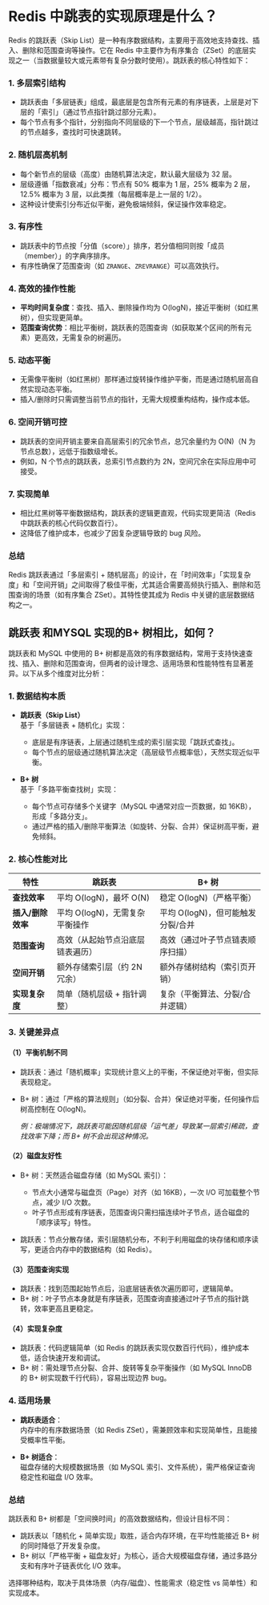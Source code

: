 # Redis 中跳表的实现原理是什么？

Redis 的跳跃表（Skip List）是一种有序数据结构，主要用于高效地支持查找、插入、删除和范围查询等操作。它在 Redis 中主要作为有序集合（ZSet）的底层实现之一（当数据量较大或元素带有复杂分数时使用）。跳跃表的核心特性如下：


### 1. **多层索引结构**
- 跳跃表由「多层链表」组成，最底层是包含所有元素的有序链表，上层是对下层的「索引」（通过节点指针跳过部分元素）。
- 每个节点有多个指针，分别指向不同层级的下一个节点，层级越高，指针跳过的节点越多，查找时可快速跳转。


### 2. **随机层高机制**
- 每个新节点的层级（高度）由随机算法决定，默认最大层级为 32 层。
- 层级遵循「指数衰减」分布：节点有 50% 概率为 1 层，25% 概率为 2 层，12.5% 概率为 3 层，以此类推（每层概率是上一层的 1/2）。
- 这种设计使索引分布近似平衡，避免极端倾斜，保证操作效率稳定。


### 3. **有序性**
- 跳跃表中的节点按「分值（score）」排序，若分值相同则按「成员（member）」的字典序排序。
- 有序性确保了范围查询（如 `ZRANGE`、`ZREVRANGE`）可以高效执行。


### 4. **高效的操作性能**
- **平均时间复杂度**：查找、插入、删除操作均为 O(logN)，接近平衡树（如红黑树），但实现更简单。
- **范围查询优势**：相比平衡树，跳跃表的范围查询（如获取某个区间的所有元素）更高效，无需复杂的树遍历。


### 5. **动态平衡**
- 无需像平衡树（如红黑树）那样通过旋转操作维护平衡，而是通过随机层高自然实现动态平衡。
- 插入/删除时只需调整当前节点的指针，无需大规模重构结构，操作成本低。


### 6. **空间开销可控**
- 跳跃表的空间开销主要来自高层索引的冗余节点，总冗余量约为 O(N)（N 为节点总数），远低于指数级增长。
- 例如，N 个节点的跳跃表，总索引节点数约为 2N，空间冗余在实际应用中可接受。


### 7. **实现简单**
- 相比红黑树等平衡数据结构，跳跃表的逻辑更直观，代码实现更简洁（Redis 中跳跃表的核心代码仅数百行）。
- 这降低了维护成本，也减少了因复杂逻辑导致的 bug 风险。


### 总结
Redis 跳跃表通过「多层索引 + 随机层高」的设计，在「时间效率」「实现复杂度」和「空间开销」之间取得了极佳平衡，尤其适合需要高频执行插入、删除和范围查询的场景（如有序集合 ZSet）。其特性使其成为 Redis 中关键的底层数据结构之一。



## 跳跃表  和MYSQL 实现的B+ 树相比，如何？
跳跃表和 MySQL 中使用的 B+ 树都是高效的有序数据结构，常用于支持快速查找、插入、删除和范围查询，但两者的设计理念、适用场景和性能特性有显著差异。以下从多个维度对比分析：


### **1. 数据结构本质**
- **跳跃表（Skip List）**  
  基于「多层链表 + 随机化」实现：
    - 底层是有序链表，上层通过随机生成的索引层实现「跳跃式查找」。
    - 每个节点的层级通过随机算法决定（高层级节点概率低），天然实现近似平衡。

- **B+ 树**  
  基于「多路平衡查找树」实现：
    - 每个节点可存储多个关键字（MySQL 中通常对应一页数据，如 16KB），形成「多路分支」。
    - 通过严格的插入/删除平衡算法（如旋转、分裂、合并）保证树高平衡，避免倾斜。


### **2. 核心性能对比**
| 特性                | 跳跃表                          | B+ 树                          |
|---------------------|---------------------------------|--------------------------------|
| **查找效率**        | 平均 O(logN)，最坏 O(N)         | 稳定 O(logN)（严格平衡）       |
| **插入/删除效率**   | 平均 O(logN)，无需复杂平衡操作  | 平均 O(logN)，但可能触发分裂/合并 |
| **范围查询**        | 高效（从起始节点沿底层链表遍历）| 高效（通过叶子节点链表顺序扫描）|
| **空间开销**        | 额外存储索引层（约 2N 冗余）    | 额外存储树结构（索引页开销）    |
| **实现复杂度**      | 简单（随机层级 + 指针调整）     | 复杂（平衡算法、分裂/合并逻辑） |


### **3. 关键差异点**
#### （1）平衡机制不同
- 跳跃表：通过「随机概率」实现统计意义上的平衡，不保证绝对平衡，但实际表现稳定。
- B+ 树：通过「严格的算法规则」（如分裂、合并）保证绝对平衡，任何操作后树高控制在 O(logN)。

  *例：极端情况下，跳跃表可能因随机层级「运气差」导致某一层索引稀疏，查找效率下降；而 B+ 树不会出现这种情况。*

#### （2）磁盘友好性
- B+ 树：天然适合磁盘存储（如 MySQL 索引）：
    - 节点大小通常与磁盘页（Page）对齐（如 16KB），一次 I/O 可加载整个节点，减少 I/O 次数。
    - 叶子节点形成有序链表，范围查询只需扫描连续叶子节点，适合磁盘的「顺序读写」特性。

- 跳跃表：节点分散存储，索引层随机分布，不利于利用磁盘的块存储和顺序读写，更适合内存中的数据结构（如 Redis）。

#### （3）范围查询实现
- 跳跃表：找到范围起始节点后，沿底层链表依次遍历即可，逻辑简单。
- B+ 树：叶子节点本身就是有序链表，范围查询直接通过叶子节点的指针跳转，效率更高且更稳定。

#### （4）实现复杂度
- 跳跃表：代码逻辑简单（如 Redis 的跳跃表实现仅数百行代码），维护成本低，适合快速开发和调试。
- B+ 树：需处理节点分裂、合并、旋转等复杂平衡操作（如 MySQL InnoDB 的 B+ 树实现数千行代码），容易出现边界 bug。


### **4. 适用场景**
- **跳跃表适合**：  
  内存中的有序数据场景（如 Redis ZSet），需兼顾效率和实现简单性，且能接受概率性平衡。

- **B+ 树适合**：  
  磁盘存储的大规模数据场景（如 MySQL 索引、文件系统），需严格保证查询稳定性和磁盘 I/O 效率。


### **总结**
跳跃表和 B+ 树都是「空间换时间」的高效数据结构，但设计目标不同：
- 跳跃表以「随机化 + 简单实现」取胜，适合内存环境，在平均性能接近 B+ 树的同时降低了开发复杂度。
- B+ 树以「严格平衡 + 磁盘友好」为核心，适合大规模磁盘存储，通过多路分支和有序叶子链表优化 I/O 效率。

选择哪种结构，取决于具体场景（内存/磁盘）、性能需求（稳定性 vs 简单性）和实现成本。